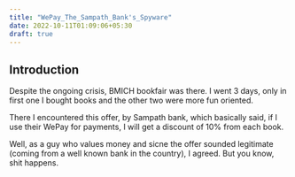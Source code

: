 ```yaml
---
title: "WePay_The_Sampath_Bank's_Spyware"
date: 2022-10-11T01:09:06+05:30
draft: true
---
```


## Introduction

Despite the ongoing crisis, BMICH bookfair was there. I went 3 days, only in first one I bought books and the other two were more fun oriented.

There I encountered this offer, by Sampath bank, which basically said, if I use their WePay for payments, I will get a discount of 10% from each book. 

Well, as a guy who values money and sicne the offer sounded legitimate (coming from a well known bank in the country), I agreed. But you know, shit happens. 
